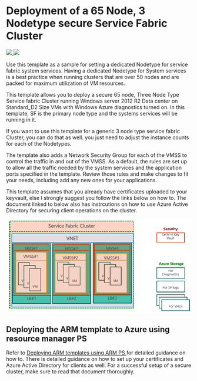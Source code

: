 # Deployment of a 65 Node, 3 Nodetype secure Service Fabric Cluster

<a href="https://portal.azure.com/#create/Microsoft.Template/uri/https%3A%2F%2Fraw.githubusercontent.com%2FAzure%2Fazure-quickstart-templates%2Fmaster%2Fservice-fabric-secure-nsg-cluster-65-node-3-nodetype%2Fazuredeploy.json" target="_blank">
    <img src="http://azuredeploy.net/deploybutton.png"/>
</a>
<a href="http://armviz.io/#/?load=https%3A%2F%2Fraw.githubusercontent.com%2FAzure%2Fazure-quickstart-templates%2Fmaster%2Fservice-fabric-secure-nsg-cluster-65-node-3-nodetype%2Fazuredeploy.json" target="_blank">
    <img src="http://armviz.io/visualizebutton.png"/>
</a>

Use this template as a sample for setting a dedicated Nodetype for service fabric system services. Having a dedicated Nodetype for System services is a best practice when running clusters that are over 50 nodes and are packed for maximum utilization of VM resources.

This template allows you to deploy a secure 65 node, Three Node Type Service fabric Cluster running Windows server 2012 R2 Data center on Standard_D2 Size VMs with Windows Azure diagnostics turned on. In this template, SF is the primary node type and the systems services will be running in it. 

If you want to use this template for a generic 3 node type service fabric Cluster, you can do that as well. you just need to adjust the instance counts for each of the Nodetypes.

The template also adds a Network Security Group for each of the VMSS to control the traffic in and out of the VMSS. As a default, the rules are set up to allow all the traffic needed by the system services and the application ports specified in the template. Review those rules and make changes to fit your needs, including add any new ones for your applications.

This template assumes that you already have certificates uploaded to your keyvault, else I strongly suggest you follow the links below on how to. The document linked to below also has instrcutions on how to use Azure Active Directory for securing client operations on the cluster. 

![Picture of the cluster resources][NSG]

## Deploying the ARM template to Azure using resource manager PS 

Refer to [Deploying ARM templates using ARM PS ](https://azure.microsoft.com/documentation/articles/service-fabric-cluster-creation-via-arm/) for detailed guidance on how to. There is detailed guidance on how to set up your certificates and Azure Active Directory for clients as well. For a successful setup of a secure cluster, make sure to read that document thoroughly. 


<!--Image references-->
[DownloadTemplate]: ./DownloadTemplate.png
[NSG]: ./NSG1.PNG



